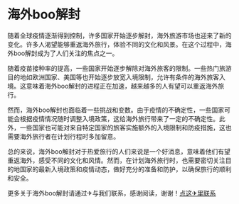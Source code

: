 # 海外boo解封

随着全球疫情逐渐得到控制，许多国家开始逐步解封，海外旅游市场也迎来了新的变化。许多人渴望能够重返海外旅行，体验不同的文化和风景。在这个过程中，海外boo解封成为了人们关注的焦点之一。

随着疫苗接种率的提高，一些国家开始逐步解除对海外旅客的限制。一些热门旅游目的地如欧洲国家、美国等也开始逐步放宽入境限制，允许有条件的海外旅客入境。这意味着海外boo解封的进程正在加速，越来越多的人有望可以重返海外旅行。

然而，海外boo解封也面临着一些挑战和变数。由于疫情的不确定性，一些国家可能会根据疫情情况随时调整入境政策，这给海外旅行带来了一定的不确定性。此外，一些国家也可能对来自特定国家的旅客实施额外的入境限制和防疫措施，这也需要海外旅行者在计划行程时多加留意。

总的来说，海外boo解封对于热爱旅行的人们来说是一个好消息，意味着他们有望重返海外，感受不同的文化和风情。然而，在计划海外旅行时，也需要密切关注目的地国家的最新入境政策和疫情动态，做好充分的准备和防护，以确保旅行的顺利和安全。

更多关于海外boo解封请通过✈与我们联系，感谢阅读，谢谢！[点这✈里联系](https://w.k02.cc)